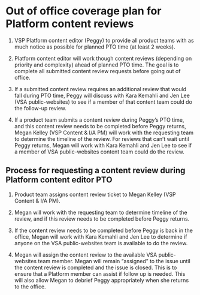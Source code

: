 # Out of office coverage plan for Platform content reviews


1. VSP Platform content editor (Peggy) to provide all product teams with as much notice as possible for planned PTO time (at least 2 weeks). 

2. Platform content editor will work though content reviews (depending on priority and complexity) ahead of planned PTO time. The goal is to complete all submitted content review requests before going out of office. 

3. If a submitted content review requires an additional review that would fall during PTO time, Peggy will discuss with Kara Kemahli and Jen Lee (VSA public-websites) to see if a member of that content team could do the follow-up review. 

4. If a product team submits a content review during Peggy’s PTO time, and this content review needs to be completed before Peggy returns, Megan Kelley (VSP Content & I/A PM) will work with the requesting team to determine the timeline of the review. For reviews that can’t wait until Peggy returns, Megan will work with Kara Kemahli and Jen Lee to see if a member of VSA public-websites content team could do the review. 


## Process for requesting a content review during Platform content editor PTO

1. Product team assigns content review ticket to Megan Kelley (VSP Content & I/A PM). 

2. Megan will work with the requesting team to determine timeline of the review, and if this review needs to be completed before Peggy returns. 

3. If the content review needs to be completed before Peggy is back in the office, Megan will work with Kara Kemahli and Jen Lee to determine if anyone on the VSA public-websites team is available to do the review. 

4. Megan will assign the content review to the available VSA public-websites team member. Megan will remain “assigned” to the issue until the content review is completed and the issue is closed. This is to ensure that a Platform member can assist if follow up is needed. This will also allow Megan to debrief Peggy appropriately when she returns to the office. 
